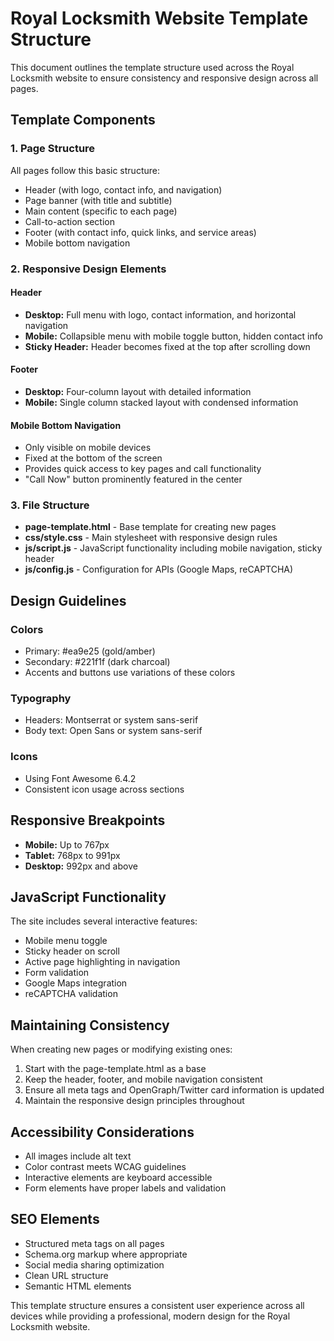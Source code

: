 # Royal Locksmith Website Template Structure

This document outlines the template structure used across the Royal Locksmith website to ensure consistency and responsive design across all pages.

## Template Components

### 1. Page Structure
All pages follow this basic structure:
- Header (with logo, contact info, and navigation)
- Page banner (with title and subtitle)
- Main content (specific to each page)
- Call-to-action section
- Footer (with contact info, quick links, and service areas)
- Mobile bottom navigation

### 2. Responsive Design Elements

#### Header
- **Desktop:** Full menu with logo, contact information, and horizontal navigation
- **Mobile:** Collapsible menu with mobile toggle button, hidden contact info
- **Sticky Header:** Header becomes fixed at the top after scrolling down

#### Footer
- **Desktop:** Four-column layout with detailed information
- **Mobile:** Single column stacked layout with condensed information

#### Mobile Bottom Navigation
- Only visible on mobile devices
- Fixed at the bottom of the screen
- Provides quick access to key pages and call functionality
- "Call Now" button prominently featured in the center

### 3. File Structure

- **page-template.html** - Base template for creating new pages
- **css/style.css** - Main stylesheet with responsive design rules
- **js/script.js** - JavaScript functionality including mobile navigation, sticky header
- **js/config.js** - Configuration for APIs (Google Maps, reCAPTCHA)

## Design Guidelines

### Colors
- Primary: #ea9e25 (gold/amber)
- Secondary: #221f1f (dark charcoal)
- Accents and buttons use variations of these colors

### Typography
- Headers: Montserrat or system sans-serif
- Body text: Open Sans or system sans-serif

### Icons
- Using Font Awesome 6.4.2
- Consistent icon usage across sections

## Responsive Breakpoints

- **Mobile:** Up to 767px
- **Tablet:** 768px to 991px
- **Desktop:** 992px and above

## JavaScript Functionality

The site includes several interactive features:
- Mobile menu toggle
- Sticky header on scroll
- Active page highlighting in navigation
- Form validation
- Google Maps integration
- reCAPTCHA validation

## Maintaining Consistency

When creating new pages or modifying existing ones:
1. Start with the page-template.html as a base
2. Keep the header, footer, and mobile navigation consistent
3. Ensure all meta tags and OpenGraph/Twitter card information is updated
4. Maintain the responsive design principles throughout

## Accessibility Considerations

- All images include alt text
- Color contrast meets WCAG guidelines
- Interactive elements are keyboard accessible
- Form elements have proper labels and validation

## SEO Elements

- Structured meta tags on all pages
- Schema.org markup where appropriate
- Social media sharing optimization
- Clean URL structure
- Semantic HTML elements

This template structure ensures a consistent user experience across all devices while providing a professional, modern design for the Royal Locksmith website. 